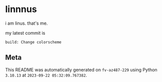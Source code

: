 # linnnus

i am linus. that's me.

my latest commit is

```
build: Change colorscheme
```

## Meta

This README was automatically generated on `fv-az487-229` using Python
`3.10.13` at `2023-09-22 05:32:09.767382`.
